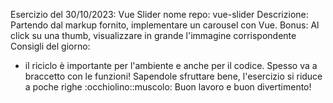 
Esercizio del 30/10/2023: Vue Slider
nome repo: vue-slider
Descrizione:
Partendo dal markup fornito, implementare un carousel con Vue.
Bonus:
Al click su una thumb, visualizzare in grande l'immagine corrispondente
Consigli del giorno:
- il riciclo è importante per l'ambiente e anche per il codice. Spesso va a braccetto con le funzioni! Sapendole sfruttare bene, l'esercizio si riduce a poche righe :occhiolino::muscolo:
Buon lavoro e buon divertimento!